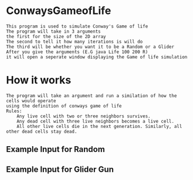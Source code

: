 # ConwaysGameofLife
	This program is used to simulate Conway's Game of life 
	The program will take in 3 arguments
	the first for the size of the 2D array
	The second to tell it how many iterations is will do
	The third will be whether you want it to be a Random or a Glider
	After you give the arguments (E.G java Life 100 200 R) 
	it will open a seperate window displaying the Game of life simulation
# How it works
	The program will take an argument and run a similation of how the cells would operate 
	using the definition of conways game of life
	Rules:
		Any live cell with two or three neighbors survives.
		Any dead cell with three live neighbors becomes a live cell.
		All other live cells die in the next generation. Similarly, all other dead cells stay dead.
## Example Input for Random

## Example Input for Glider Gun
